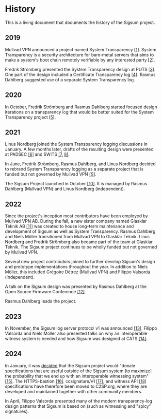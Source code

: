 # History
This is a living document that documents the history of the Sigsum project.

## 2019
Mullvad VPN announced a project named System Transparency
	[\[1\]](https://mullvad.net/en/blog/2019/6/3/system-transparency-future/).
System Transparency is a security architecture for bare-metal servers that aims
to make a system's boot chain remotely verifiable by any interested party
	[\[2\]](https://www.system-transparency.org/).

Fredrik Strömberg presented the System Transparency design at PUTS
	[\[3\]](https://petsymposium.org/2019/files/workshop/abstracts/PUT_2019_paper_32.pdf).
One part of the design included a Certificate Transparency log
	[\[4\]](https://mullvad.net/media/system-transparency-rev5.pdf).
Rasmus Dahlberg suggested use of a separate System Transparency log.

## 2020
In October, Fredrik Strömberg and Rasmus Dahlberg started focused design
iterations on a transparency log that would be better suited for the System
Transparency project
	[\[5\]](https://github.com/system-transparency/stfe/commit/40250377da81864e9e502b803c0543c48e4a0615).

## 2021
Linus Nordberg joined the System Transparency logging discussions in January.  A
few months later, drafts of the resulting design were presented at PADSEC
	[\[6\]](https://web.archive.org/web/20210427203606/https://hopin.com/events/padsec)
and SWITS
	[\[7,](https://web.archive.org/web/20210603112144/https://swits.hotell.kau.se/AnnualSeminars/SWITS%202021/SWITS_2021/SWITS2021_Programme.htm)
	[8\]](https://web.archive.org/web/20210923134324/https://swits.hotell.kau.se/AnnualSeminars/SWITS%202021/SWITS_2021/SWITS_2021_paper_17.pdf).

In June, Fredrik Strömberg, Rasmus Dahlberg, and Linus Nordberg decided to
rebrand System Transparency logging as a separate project that is funded but not
governed by Mullvad VPN
	[\[9\]](https://git.sigsum.org/sigsum/tree/archive/2021-06-21--meeting-minutes).

The Sigsum Project launched in October
	[\[10\]](https://lists.sigsum.org/mailman3/hyperkitty/list/sigsum-general@lists.sigsum.org/thread/ZCWCOWYTBQSVYWADEHBAWYEHNS3FJ6RK/).
It is managed by Rasmus Dahlberg (Mullvad VPN) and Linus Nordberg (independent).

## 2022

Since the project's inception most contributors have been employed by Mullvad
VPN AB.  During the fall, a new sister company named Glasklar Teknik AB
[\[11\]](https://www.glasklarteknik.se/) was created to house long-term
maintenance and development of Sigsum as well as System Transparency. Rasmus
Dahlberg and Niels Möller transitioned from Mullvad VPN to Glasklar Teknik.
Linus Nordberg and Fredrik Strömberg also became part of the team at Glasklar
Teknik.  The Sigsum project continues to be wholly funded but not governed by
Mullvad VPN.

Several new project contributors joined to further develop Sigsum's design and
prototype implementations throughout the year.  In addition to Niels Möller,
this included Grégoire Détrez (Mullvad VPN) and Filippo Valsorda (independent).

A talk on the Sigsum design was presented by Rasmus Dahlberg at the Open Source
Firmware Conference
    [\[12\]](https://www.osfc.io/2022/talks/using-sigsum-logs-to-detect-malicious-and-unintended-key-usage/).

Rasmus Dahlberg leads the project.

## 2023

In November, the Sigsum log server protocol v1 was announced
    [\[13\]](https://lists.sigsum.org/mailman3/hyperkitty/list/sigsum-general@lists.sigsum.org/thread/LX42ONBGWO4JMSMCDGS5Z7ORKJHFHQOO/).
Filippo Valsorda and Niels Möller also presented talks on why an interoperable
witness system is needed and how Sigsum was designed at CATS
    [\[14\]](https://catsworkshop.dev/program/).

## 2024

In January, it was
    [decided](https://git.glasklar.is/sigsum/project/documentation/-/blob/main/archive/2024-01-09--meeting-minutes.md#decisions)
that the Sigsum project would "donate specifications that are useful outside of
the Sigsum system [to maximize] the probability that we end up with an
interoperable witnessing system"
    [\[15\]](https://git.glasklar.is/sigsum/project/documentation/-/blob/main/proposals/2024-01-on-specifications-and-governance.md).
The
    HTTPS-bastion [\[16\]](https://c2sp.org/https-bastion).
    cosignature/v1 [\[17\]](https://c2sp.org/tlog-cosignature), and
    witness API [\[18\]](https://c2sp.org/tlog-witness)
specifications have therefore been moved to C2SP.org, where they are developed
and maintained together with other community members.

In April, Filippo Valsorda presented many of the modern transparency-log design
patterns that Sigsum is based on (such as witnessing and "spicy" signatures).
